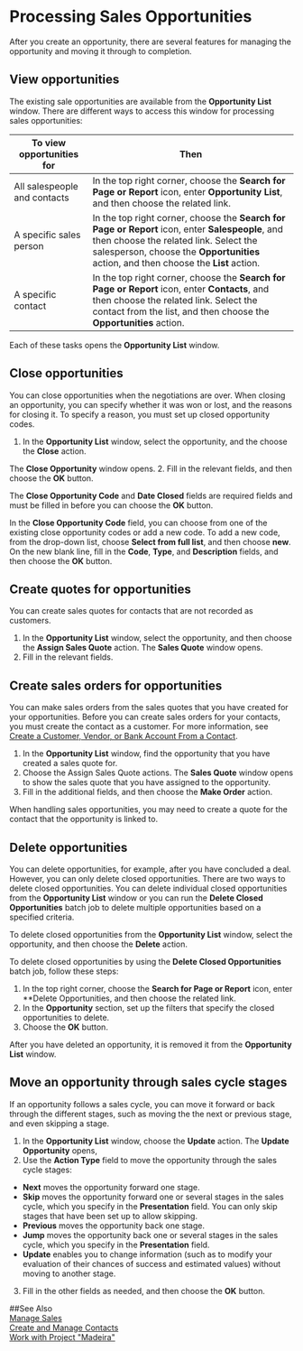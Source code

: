 <properties pageTitle="Processing Sales Opportunities | Project “Madeira”"
    description="Describes the process for sales opportunities in Project “Madeira”"
    services="project-madeira"
    documentationCenter=""
    authors="jswymer"
/>
<tags
    ms.service="project-madeira"
    ms.topic="article"
    ms.devlang="na"
    ms.tgt_pltfrm="na"
    ms.workload="na"
    ms.date="05/12/2016"
    ms.author="jswymer" />

# Processing Sales Opportunities
After you create an opportunity, there are several features for managing the opportunity and moving it through to completion.

## View opportunities
The existing sale opportunities are available from the **Opportunity List** window. There are different ways to access this window for processing sales opportunities:

|To view opportunities for |Then |
|--------------------------|-----|
|All salespeople and contacts|In the top right corner, choose the **Search for Page or Report** icon, enter **Opportunity List**, and then choose the related link.|
|A specific sales person|In the top right corner, choose the **Search for Page or Report** icon, enter **Salespeople**, and then choose the related link. Select the salesperson, choose the **Opportunities** action, and then choose the **List** action.|
|A specific contact|In the top right corner, choose the **Search for Page or Report** icon, enter **Contacts**, and then choose the related link. Select the contact from the list, and then choose the **Opportunities** action.|

Each of these tasks opens the **Opportunity List** window.

## Close opportunities
You can close opportunities when the negotiations are over. When closing an opportunity, you can specify whether it was won or lost, and the reasons for closing it. To specify a reason, you must set up closed opportunity codes.

1. In the **Opportunity List** window, select the opportunity, and the choose the **Close** action.

  The **Close Opportunity** window opens.
2. Fill in the relevant fields, and then choose the **OK** button.

  The **Close Opportunity Code** and **Date Closed** fields are required fields and must be filled in before you can choose the **OK** button.

  In the **Close Opportunity Code** field, you can choose from one of the existing close opportunity codes or add a new code. To add a new code, from the drop-down list, choose **Select from full list**, and then choose **new**. On the new blank line, fill in the **Code**, **Type**, and **Description** fields, and then choose the **OK** button.

## Create quotes for opportunities
You can create sales quotes for contacts that are not recorded as customers.

1. In the **Opportunity List** window, select the opportunity, and then choose the **Assign Sales Quote** action. The **Sales Quote** window opens.
2. Fill in the relevant fields.

## Create sales orders for opportunities
You can make sales orders from the sales quotes that you have created for your opportunities. Before you can create sales orders for your contacts, you must create the contact as a customer. For more information, see [Create a Customer, Vendor, or Bank Account From a Contact](marketing-how-create-contacts-new-customers-vendors-bank-accounts.md).

1. In the **Opportunity List** window, find the opportunity that you have created a sales quote for.
2. Choose the Assign Sales Quote actions. The **Sales Quote** window opens to show the sales quote that you have assigned to the opportunity.
3. Fill in the additional fields, and then choose the **Make Order** action.

When handling sales opportunities, you may need to create a quote for the contact that the opportunity is linked to.

## Delete opportunities
You can delete opportunities, for example, after you have concluded a deal. However, you can only delete closed opportunities. There are two ways to delete closed opportunities. You can delete individual closed opportunities from the **Opportunity List** window or you can run the **Delete Closed Opportunities** batch job to delete multiple opportunities based on a specified criteria.

To delete closed opportunities from the **Opportunity List** window, select the opportunity, and then choose the **Delete** action.

To delete closed opportunities by using the **Delete Closed Opportunities** batch job, follow these steps:

1. In the top right corner, choose the **Search for Page or Report** icon, enter **Delete Opportunities, and then choose the related link.
2. In the **Opportunity** section, set up the filters that specify the closed opportunities to delete.
3. Choose the **OK** button.

After you have deleted an opportunity, it is removed it from the **Opportunity List** window.

## Move an opportunity through sales cycle stages
If an opportunity follows a sales cycle, you can move it forward or back through the different stages, such as moving the the next or previous stage, and even skipping a stage.

1. In the **Opportunity List** window, choose the **Update** action. The **Update Opportunity** opens,
2. Use the **Action Type** field to move the opportunity through the sales cycle stages:
  * **Next** moves the opportunity forward one stage.
  * **Skip** moves the opportunity forward one or several stages in the sales cycle, which you specify in the **Presentation** field. You can only skip stages that have been set up to allow skipping.
  * **Previous** moves the opportunity back one stage.
  * **Jump** moves the opportunity back one or several stages in the sales cycle, which you specify in the **Presentation** field.
  * **Update** enables you to change information (such as to modify your evaluation of their chances of success and estimated values) without moving to another stage.
3. Fill in the other fields as needed, and then choose the **OK** button.

##See Also  
[Manage Sales](sales-manage-sales.md)  
[Create and Manage Contacts](marketing-contacts.md)  
[Work with Project "Madeira"](ui-work-product.md)
